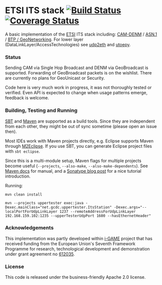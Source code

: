 # ETSI ITS stack [![Build Status](https://travis-ci.org/alexvoronov/geonetworking.svg?branch=master)](https://travis-ci.org/alexvoronov/geonetworking) [![Coverage Status](https://coveralls.io/repos/alexvoronov/geonetworking/badge.svg)](https://coveralls.io/r/alexvoronov/geonetworking)


A basic implementation of the [ETSI](http://en.wikipedia.org/wiki/ETSI) ITS stack including: [CAM-DENM](https://github.com/alexvoronov/geonetworking/tree/master/camdenm) / [ASN.1](https://github.com/alexvoronov/geonetworking/tree/master/asn1-uper) / [BTP / GeoNetworking](https://github.com/alexvoronov/geonetworking/tree/master/geonetworking). For lower layer (DataLinkLayer/AccessTechnologies) see [udp2eth](https://github.com/jandejongh/udp2eth) and [utoepy](https://github.com/alexvoronov/utoepy).

### Status

Sending CAM via Single Hop Broadcast and DENM via GeoBroadcast is supported. Forwarding of GeoBroadcast packets is on the wishlist. There are currently no plans for GeoUnicast or Security.

Code here is very much work in progress, it was not thoroughly tested or verified. Even API is expected to change when usage patterns emerge, feedback is welcome.


### Building, Testing and Running 
[SBT](http://www.scala-sbt.org/) and [Maven](http://maven.apache.org/) are supported as a build tools. Since they are independent from each other, they might be out of sync sometime (please open an issue then). 

Most IDEs work with Maven projects directly, e.g. Eclipse supports Maven through [M2Eclipse](http://www.eclipse.org/m2e/). If you use SBT, you can generate Eclipse project files with ```sbt eclipse```.

Since this is a multi-module setup, Maven flags for multiple projects become useful (`--projects`, `--also-make`, `--also-make-dependents`). See [Maven docs](https://maven.apache.org/guides/mini/guide-multiple-modules.html) for manual, and a [Sonatype blog post](http://blog.sonatype.com/2009/10/maven-tips-and-tricks-advanced-reactor-options/) for a nice tutorial introduction.

Running: 

```
mvn clean install

mvn --projects uppertester exec:java -Dexec.mainClass="net.gcdc.uppertester.ItsStation" -Dexec.args="--localPortForUdpLinkLayer 1237 --remoteAddressForUdpLinkLayer 192.168.159.102:1235 --upperTesterUdpPort 1600 --hasEthernetHeader"
```


### Acknowledgements
This implementation was partly developed within [i-GAME](http://gcdc.net/i-game) project that has received funding from the European Union's Seventh Framework Programme for research, technological development and demonstration under grant agreement no [612035](http://cordis.europa.eu/project/rcn/110506_en.html).


### License

This code is released under the business-friendly Apache 2.0 license.
